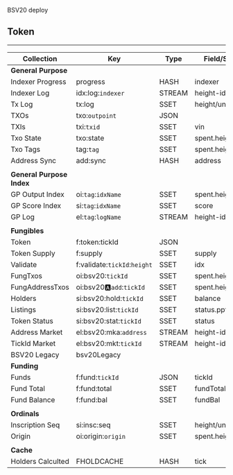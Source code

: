 BSV20
deploy

## Token
---------
|Collection        |Key                         |Type   |Field/Score            |Value        
|-|-|-|-|-
|**General Purpose**
|Indexer Progress  |progress                    |HASH   |indexer                |height
|Indexer Log       |idx:log:`indexer`           |STREAM |height-idx             |txid
|Tx Log            |tx:log                      |SSET   |height/unix            |txid
|TXOs              |txo:`outpoint`              |JSON   |                       |Txo
|TXIs              |txi:`txid`                  |SSET   |vin                    |outpoint   
|Txo State         |txo:state                   |SSET   |spent.height/unix      |
|Txo Tags          |tag:`tag`                   |SSET   |spent.height/unix      |outpoint
|Address Sync      |add:sync                    |HASH   |address                |syncHeight
||
|**General Purpose Index**
|GP Output Index   |oi:`tag`:`idxName`          |SSET   |spent.height/unix      |fieldPath=value:outpoint
|GP Score Index    |si:`tag`:`idxName`          |SSET   |score                  |value
|GP Log            |el:`tag`:`logName`          |STREAM |height-idx             |map
||
|**Fungibles**
|Token             |f:token:tickId              |JSON   |                       |Token
|Token Supply      |f:supply                    |SSET   |supply                 |tickId
|Validate          |f:validate:`tickId`:`height`|SSET   |idx                    |outpoint
|FungTxos          |oi:bsv20:`tickId`           |SSET   |spent.height/unix      |outpoint
|FungAddressTxos   |oi:bsv20:a:`add`:`tickId`   |SSET   |spent.height/unix      |outpoint
|Holders           |si:bsv20:hold:`tickId`      |SSET   |balance                |address
|Listings          |si:bsv20:list:`tickId`      |SSET   |status.ppt             |outpoint
|Token Status      |si:bsv20:stat:`tickId`      |SSET   |status                 |outpoint
|Address Market    |el:bsv20:mka:`address`      |STREAM |height-idx             |[listing, sale, cancel]
|TickId Market     |el:bsv20:mkt:`tickId`       |STREAM |height-idx             |[listing, sale, cancel]
|BSV20 Legacy      |bsv20Legacy             
|**Funding**
|Funds             |f:fund:`tickId`             |JSON   |tickId                 |TokenFund
|Fund Total        |f:fund:total                |SSET   |fundTotal              |tickId
|Fund Balance      |f:fund:bal                  |SSET   |fundBal                |tickId
||
|**Ordinals**
|Inscription Seq   |si:insc:seq                 |SSET   |height/unix.idx       |outpoint
|Origin            |oi:origin:`origin`          |SSET   |spent.height/unix     |outpoint 
||
|**Cache**
|Holders Calculted |FHOLDCACHE                  |HASH   |tick                   |unix

